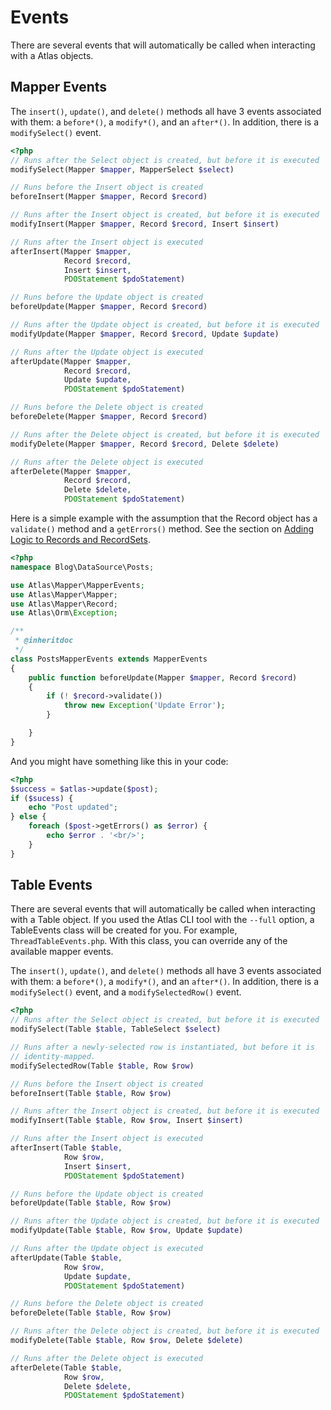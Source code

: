 # Events

There are several events that will automatically be called when interacting with a
Atlas objects.

## Mapper Events

The `insert()`, `update()`, and `delete()` methods all have 3 events associated
with them: a `before*()`, a `modify*()`, and an `after*()`. In addition, there
is a `modifySelect()` event.

```php
<?php
// Runs after the Select object is created, but before it is executed
modifySelect(Mapper $mapper, MapperSelect $select)

// Runs before the Insert object is created
beforeInsert(Mapper $mapper, Record $record)

// Runs after the Insert object is created, but before it is executed
modifyInsert(Mapper $mapper, Record $record, Insert $insert)

// Runs after the Insert object is executed
afterInsert(Mapper $mapper,
            Record $record,
            Insert $insert,
            PDOStatement $pdoStatement)

// Runs before the Update object is created
beforeUpdate(Mapper $mapper, Record $record)

// Runs after the Update object is created, but before it is executed
modifyUpdate(Mapper $mapper, Record $record, Update $update)

// Runs after the Update object is executed
afterUpdate(Mapper $mapper,
            Record $record,
            Update $update,
            PDOStatement $pdoStatement)

// Runs before the Delete object is created
beforeDelete(Mapper $mapper, Record $record)

// Runs after the Delete object is created, but before it is executed
modifyDelete(Mapper $mapper, Record $record, Delete $delete)

// Runs after the Delete object is executed
afterDelete(Mapper $mapper,
            Record $record,
            Delete $delete,
            PDOStatement $pdoStatement)
```

Here is a simple example with the assumption that the Record object has a
`validate()` method and a `getErrors()` method. See the section on [Adding Logic
to Records and RecordSets](behavior.html).

```php
<?php
namespace Blog\DataSource\Posts;

use Atlas\Mapper\MapperEvents;
use Atlas\Mapper\Mapper;
use Atlas\Mapper\Record;
use Atlas\Orm\Exception;

/**
 * @inheritdoc
 */
class PostsMapperEvents extends MapperEvents
{
    public function beforeUpdate(Mapper $mapper, Record $record)
    {
        if (! $record->validate())
            throw new Exception('Update Error');
        }

    }
}
```

And you might have something like this in your code:

```php
<?php
$success = $atlas->update($post);
if ($sucess) {
    echo "Post updated";
} else {
    foreach ($post->getErrors() as $error) {
        echo $error . '<br/>';
    }
}
```

## Table Events

There are several events that will automatically be called when interacting with a
Table object. If you used the Atlas CLI tool with the `--full` option, a
TableEvents class will be created for you. For example, `ThreadTableEvents.php`.
With this class, you can override any of the available mapper events.

The `insert()`, `update()`, and `delete()` methods all have 3 events associated
with them: a `before*()`, a `modify*()`, and an `after*()`. In addition, there
is a `modifySelect()` event, and a `modifySelectedRow()` event.

```php
<?php
// Runs after the Select object is created, but before it is executed
modifySelect(Table $table, TableSelect $select)

// Runs after a newly-selected row is instantiated, but before it is
// identity-mapped.
modifySelectedRow(Table $table, Row $row)

// Runs before the Insert object is created
beforeInsert(Table $table, Row $row)

// Runs after the Insert object is created, but before it is executed
modifyInsert(Table $table, Row $row, Insert $insert)

// Runs after the Insert object is executed
afterInsert(Table $table,
            Row $row,
            Insert $insert,
            PDOStatement $pdoStatement)

// Runs before the Update object is created
beforeUpdate(Table $table, Row $row)

// Runs after the Update object is created, but before it is executed
modifyUpdate(Table $table, Row $row, Update $update)

// Runs after the Update object is executed
afterUpdate(Table $table,
            Row $row,
            Update $update,
            PDOStatement $pdoStatement)

// Runs before the Delete object is created
beforeDelete(Table $table, Row $row)

// Runs after the Delete object is created, but before it is executed
modifyDelete(Table $table, Row $row, Delete $delete)

// Runs after the Delete object is executed
afterDelete(Table $table,
            Row $row,
            Delete $delete,
            PDOStatement $pdoStatement)
```
